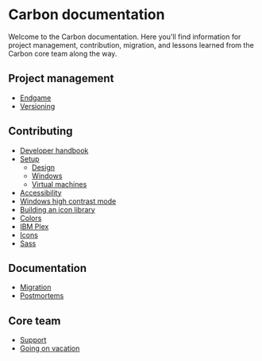 # Carbon documentation

Welcome to the Carbon documentation. Here you'll find information for project
management, contribution, migration, and lessons learned from the Carbon core
team along the way.

## Project management

- [Endgame](/project-management/endgame.md)
- [Versioning](/project-management/versioning.md)

## Contributing

- [Developer handbook](/guides/developer-handbook.md)
- [Setup](/guides/setup)
  - [Design](/guides/setup/design.md)
  - [Windows](/guides/setup/windows.md)
  - [Virtual machines](/guides/setup/virtual-machines.md)
- [Accessibility](/guides/accessibility.md)
- [Windows high contrast mode](/guides/on-windows-hcm-support.md)
- [Building an icon library](/guides/building-an-icon-library.md)
- [Colors](/guides/colors.md)
- [IBM Plex](/guides/ibm-plex.md)
- [Icons](/guides/icons.md)
- [Sass](/guides/sass.md)

## Documentation

- [Migration](/migration)
- [Postmortems](/postmortems)

## Core team

- [Support](/team/support.md)
- [Going on vacation](/team/so-you're-going-on-vacation.md)
